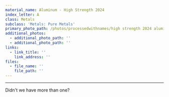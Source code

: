 ```yaml
---
material_name: Aluminum - High Strength 2024
index_letter: A
class: Metals
subclass: 'Metals: Pure Metals'
primary_photo_path: /photos/processedwithnames/high strength 2024 aluminum.jpeg
additional_photos:
  - additional_photo_path: ''
  - additional_photo_path: ''
links:
  - link_title: ''
    link_address: ''
files:
  - file_name: ''
    file_path: ''
---
```


----------------------------------------------------

Didn't we have more than one?
